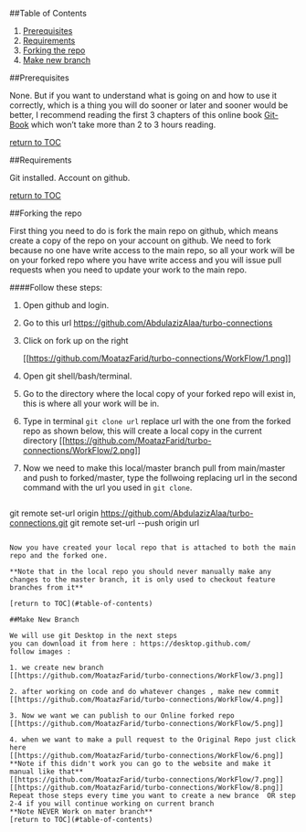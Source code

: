 ##Table of Contents

1. [Prerequisites](#prerequisites)
2. [Requirements](#requirements)
3. [Forking the repo](#forking-the-repo)
4. [Make new branch](#make-branch)


##Prerequisites

None. But if you want to understand what is going on and how to use it correctly, which is a thing you will do sooner or later and sooner would be better, I recommend reading the first 3 chapters of this online book [Git-Book](http://git-scm.com/book/en/v2)  which won’t take more than 2 to 3 hours reading.

[return to TOC](#table-of-contents)

##Requirements

Git installed.
Account on github.

[return to TOC](#table-of-contents)


##Forking the repo

First thing you need to do is fork the main repo on github, which means create a copy of the repo on your account on github. We need to fork because no one have write access to the main repo, so all your work will be on your forked repo where you have write access and you will issue pull requests when you need to update your work to the main repo.

####Follow these steps:
1. Open github and login.
2. Go to this url https://github.com/AbdulazizAlaa/turbo-connections
3. Click on fork up on the right

   [[https://github.com/MoatazFarid/turbo-connections/WorkFlow/1.png]]

4. Open git shell/bash/terminal.
5. Go to the directory where the local copy of your forked repo will exist in, this is where all your work will be in.
6. Type in terminal `git clone url` replace url with the one from the forked repo as shown below, this will create a local copy in the current directory
   [[https://github.com/MoatazFarid/turbo-connections/WorkFlow/2.png]]
7. Now we need to make this local/master branch pull from main/master and push to forked/master, type the follwoing replacing url in the second command with the url you used in `git clone`.  

    ```
git remote set-url origin https://github.com/AbdulazizAlaa/turbo-connections.git
git remote set-url --push origin url
```

Now you have created your local repo that is attached to both the main repo and the forked one.

**Note that in the local repo you should never manually make any changes to the master branch, it is only used to checkout feature branches from it**

[return to TOC](#table-of-contents)

##Make New Branch

We will use git Desktop in the next steps
you can download it from here : https://desktop.github.com/
follow images :

1. we create new branch
[[https://github.com/MoatazFarid/turbo-connections/WorkFlow/3.png]]

2. after working on code and do whatever changes , make new commit
[[https://github.com/MoatazFarid/turbo-connections/WorkFlow/4.png]]

3. Now we want we can publish to our Online forked repo
[[https://github.com/MoatazFarid/turbo-connections/WorkFlow/5.png]]

4. when we want to make a pull request to the Original Repo just click here
[[https://github.com/MoatazFarid/turbo-connections/WorkFlow/6.png]]
**Note if this didn't work you can go to the website and make it manual like that**
[[https://github.com/MoatazFarid/turbo-connections/WorkFlow/7.png]]
[[https://github.com/MoatazFarid/turbo-connections/WorkFlow/8.png]]
Repeat those steps every time you want to create a new brance  OR step 2-4 if you will continue working on current branch
**Note NEVER Work on mater branch**
[return to TOC](#table-of-contents)
